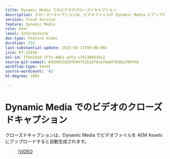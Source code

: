 ```yaml
---
title: Dynamic Media でのビデオのクローズドキャプション
description: クローズドキャプションは、ビデオファイルが Dynamic Media にアップロードされると自動生成されます。
version: Cloud Service
feature: Dynamic Media
role: User
level: Intermediate
doc-type: Feature Video
duration: 233
last-substantial-update: 2025-03-11T00:00:00Z
jira: KT-15930
exl-id: ffbe2da8-1ffe-4d61-a3fa-c76136933dc2
source-git-commit: 041b053d2bfb94f51b1bf9c67be8f389ba709f4b
workflow-type: tm+mt
source-wordcount: '42'
ht-degree: 100%

---
```


# Dynamic Media でのビデオのクローズドキャプション

クローズドキャプションは、Dynamic Media でビデオファイルを AEM Assets にアップロードすると自動生成されます。

>[!VIDEO](https://video.tv.adobe.com/v/3432627/?learn=on)
